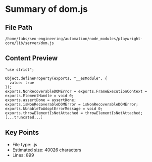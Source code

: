# Summary of dom.js
  
## File Path
`/home/tabs/seo-engineering/automation/node_modules/playwright-core/lib/server/dom.js`

## Content Preview
```
"use strict";

Object.defineProperty(exports, "__esModule", {
  value: true
});
exports.NonRecoverableDOMError = exports.FrameExecutionContext = exports.ElementHandle = void 0;
exports.assertDone = assertDone;
exports.isNonRecoverableDOMError = isNonRecoverableDOMError;
exports.kUnableToAdoptErrorMessage = void 0;
exports.throwElementIsNotAttached = throwElementIsNotAttached;
[...truncated...]
```

## Key Points
- File type: .js
- Estimated size: 40026 characters
- Lines: 899
